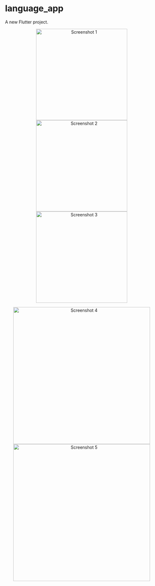 # language_app

A new Flutter project.


<p align="center">
  <img src="https://user-images.githubusercontent.com/115031668/235655854-4a3d3f17-7324-4187-b2a1-5bfe52ea2fb1.png" width="300" alt="Screenshot 1">
  <img src="https://user-images.githubusercontent.com/115031668/235655869-f6a9cf86-47c6-466f-aa22-fdeec727cd73.png" width="300" alt="Screenshot 2">
  <img src="https://user-images.githubusercontent.com/115031668/235655875-aac260d1-c6e2-4c98-a173-eafbfd5b3a07.png" width="300" alt="Screenshot 3">
</p>

<p align="center">
  <img src="https://user-images.githubusercontent.com/115031668/235655880-c5d16ba8-4028-4fc9-a0e6-364c4dd4a776.png" width="450" alt="Screenshot 4">
  <img src="https://user-images.githubusercontent.com/115031668/235655894-dc408603-fe12-4ea0-91b3-0cc54d5aa484.png" width="450" alt="Screenshot 5">
</p>
